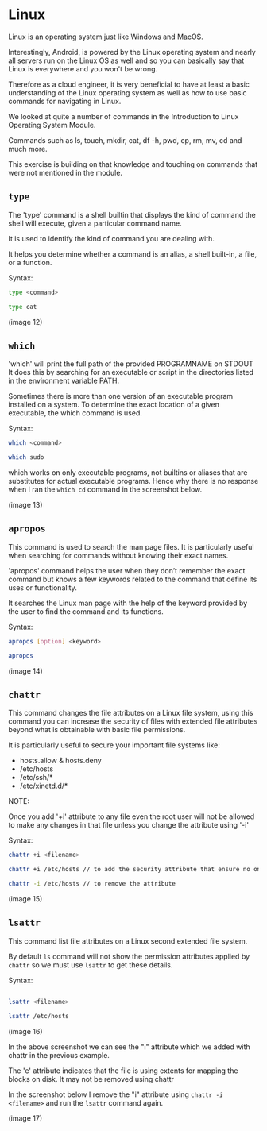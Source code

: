 # Linux

Linux is an operating system just like Windows and MacOS. 

Interestingly, Android, is powered by the Linux operating system and nearly all servers run on the Linux OS as well and so you can basically say that Linux is everywhere and you won't be wrong.

Therefore as a cloud engineer, it is very beneficial to have at least a basic understanding of the Linux operating system as well as how to use basic commands for navigating in Linux. 

We looked at quite a number of commands in the Introduction to Linux Operating System Module.

Commands such as ls, touch, mkdir, cat, df -h, pwd, cp, rm, mv, cd and much more.

This exercise is building on that knowledge and touching on commands that were not mentioned in the module.

## `type`

The 'type' command is a shell builtin that displays the kind of command the shell will execute, given a particular command name.

It is used to identify the kind of command you are dealing with.

It helps you determine whether a command is an alias, a shell built-in, a file, or a function.

Syntax:

```sh
type <command>

type cat

```

(image 12)

## `which`

'which' will print the full path of the provided PROGRAMNAME on STDOUT
It does this by searching for an executable or script in the directories listed in the environment variable PATH.

Sometimes there is more than one version of an executable program installed on a system. To determine the exact location of a given executable, the which command is used.

Syntax:

```sh
which <command>

which sudo
```

which works on only executable programs, not builtins or aliases that are substitutes for actual executable programs. Hence why there is no response when I ran the `which cd` command in the screenshot below.

(image 13)

## `apropos`

This command is used to search the man page files. It is particularly useful when searching for commands without knowing their exact names.

'apropos' command helps the user when they don’t remember the exact command but knows a few keywords related to the command that define its uses or functionality. 

It searches the Linux man page with the help of the keyword provided by the user to find the command and its functions.

Syntax:

```sh
apropos [option] <keyword>

apropos 
```

(image 14)

## `chattr`

This command changes the file attributes on a Linux file system, using this command you can increase the security of files with extended file attributes beyond what is obtainable with basic file permissions.

It is particularly useful to secure your important file systems like:

- hosts.allow & hosts.deny
- /etc/hosts
- /etc/ssh/*
- /etc/xinetd.d/*

NOTE: 

Once you add '+i' attribute to any file even the root user will not be allowed to make any changes in that file unless you change the attribute using '-i'

Syntax:

```sh
chattr +i <filename>

chattr +i /etc/hosts // to add the security attribute that ensure no one (even root) is able to modify the file.

chattr -i /etc/hosts // to remove the attribute
```

(image 15)

## `lsattr`

This command list file attributes on a Linux second extended file system. 

By default `ls` command will not show the permission attributes applied by `chattr` so we must use `lsattr` to get these details.

Syntax:

```sh

lsattr <filename>

lsattr /etc/hosts
```

(image 16)

In the above screenshot we can see the "i" attribute which we added with chattr in the previous example.

The 'e' attribute indicates that the file is using extents for mapping the blocks on disk. It may not be removed using chattr

In the screenshot below I remove the "i" attribute using `chattr -i <filename>` and run the `lsattr` command again.

(image 17)